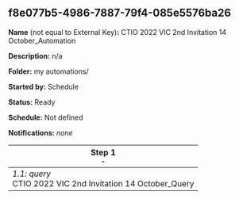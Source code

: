 ## f8e077b5-4986-7887-79f4-085e5576ba26

**Name** (not equal to External Key)**:** CTIO 2022 VIC 2nd Invitation 14 October_Automation

**Description:** n/a

**Folder:** my automations/

**Started by:** Schedule

**Status:** Ready

**Schedule:** Not defined

**Notifications:** _none_


| Step 1<br>_<small>-</small>_ |
| --- |
| _1.1: query_<br>CTIO 2022 VIC 2nd Invitation 14 October_Query |
